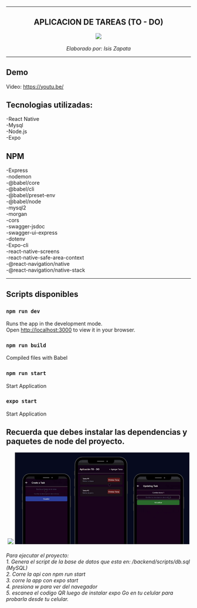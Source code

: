 ---------------------

<div align="center" >

## APLICACION DE TAREAS (TO - DO)


<img src="https://www.datocms-assets.com/45470/1631026680-logo-react-native.png" height="250px">

<i>Elaborado por: Isis Zapata</i>
</div>

---------------------
## Demo

Video: https://youtu.be/

## Tecnologias utilizadas: 

-React Native
<br>
-Mysql
<br>
-Node.js
<br>
-Expo

## NPM

-Express
<br>
-nodemon 
<br>
-@babel/core 
<br>
-@babel/cli 
<br>
-@babel/preset-env 
<br>
-@babel/node
<br>
-mysql2 
<br>
-morgan 
<br>
-cors 
<br>
-swagger-jsdoc 
<br>
-swagger-ui-express 
<br>
-dotenv
<br>
-Expo-cli
<br>
-react-native-screens
<br>
-react-native-safe-area-context
<br>
-@react-navigation/native
<br>
-@react-navigation/native-stack

---------------


## Scripts disponibles

### `npm run dev`

Runs the app in the development mode.\
Open [http://localhost:3000](http://localhost:3000) to view it in your browser.

### `npm run build`

Compiled files with Babel

### `npm run start`

Start Application

### `expo start`

Start Application

Recuerda que debes instalar las dependencias y paquetes de node del proyecto.
---------------

<div align="center" >
<img src="https://github.com/isinicolle/ReactNativeNodeJS_AppTodo/blob/main/my-app-task-isis/assets/adaptive-icon.png" height="250px">

<img src="https://github.com/isinicolle/isinicolle.github.io/blob/main/assets/img/Proyectos/proyecto-todoreactnative.png" height="250px" alt="Imagen del proyecto">

</div>

<h6>Para ejecutar el proyecto:
<br>
1. Genera el script de la base de datos que esta en: /backend/scripts/db.sql (MySQL)
<br>
2. Corre la api con npm run start
<br>
3. corre la app con expo start
<br>
4. presiona w para ver del navegador
<br>
5. escanea el codigo QR luego de instalar expo Go en tu celular para probarla desde tu celular.</h6>
<br>
